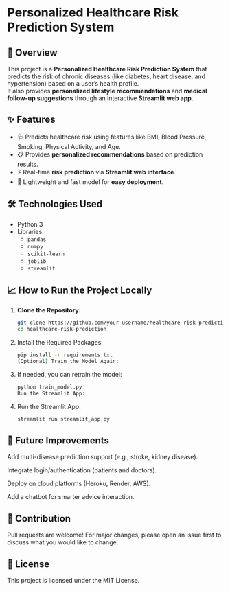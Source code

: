 # Personalized Healthcare Risk Prediction System

## 🚀 Overview

This project is a **Personalized Healthcare Risk Prediction System** that predicts the risk of chronic diseases (like diabetes, heart disease, and hypertension) based on a user’s health profile.  
It also provides **personalized lifestyle recommendations** and **medical follow-up suggestions** through an interactive **Streamlit web app**.

## ✨ Features

- 🩺 Predicts healthcare risk using features like BMI, Blood Pressure, Smoking, Physical Activity, and Age.
- 📋 Provides **personalized recommendations** based on prediction results.
- ⚡ Real-time **risk prediction** via **Streamlit web interface**.
- 🚀 Lightweight and fast model for **easy deployment**.

## 🛠️ Technologies Used

- Python 3
- Libraries:  
  - `pandas`
  - `numpy`
  - `scikit-learn`
  - `joblib`
  - `streamlit`

## 📈 How to Run the Project Locally

1. **Clone the Repository:**

    ```bash
    git clone https://github.com/your-username/healthcare-risk-prediction.git
    cd healthcare-risk-prediction

2. Install the Required Packages:

    ```bash
    pip install -r requirements.txt
    (Optional) Train the Model Again:

3. If needed, you can retrain the model:

    ```bash
    python train_model.py
    Run the Streamlit App:
    
4. Run the Streamlit App:

    ```bash
    streamlit run streamlit_app.py

## 🔮 Future Improvements
Add multi-disease prediction support (e.g., stroke, kidney disease).

Integrate login/authentication (patients and doctors).

Deploy on cloud platforms (Heroku, Render, AWS).

Add a chatbot for smarter advice interaction.

## 🤝 Contribution
Pull requests are welcome!
For major changes, please open an issue first to discuss what you would like to change.

## 📄 License
This project is licensed under the MIT License.
